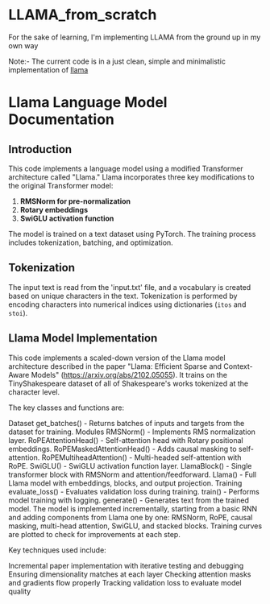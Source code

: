 # LLAMA_from_scratch
For the sake of learning, I'm implementing LLAMA from the ground up in my own way

Note:-  The current code is in a just clean, simple and minimalistic implementation of [llama](https://github.com/facebookresearch/llama/blob/main/llama/model.py)



# Llama Language Model Documentation

## Introduction

This code implements a language model using a modified Transformer architecture called "Llama." Llama incorporates three key modifications to the original Transformer model:

1. **RMSNorm for pre-normalization**
2. **Rotary embeddings**
3. **SwiGLU activation function**

The model is trained on a text dataset using PyTorch. The training process includes tokenization, batching, and optimization.

## Tokenization

The input text is read from the 'input.txt' file, and a vocabulary is created based on unique characters in the text. Tokenization is performed by encoding characters into numerical indices using dictionaries (`itos` and `stoi`).

## Llama Model Implementation
This code implements a scaled-down version of the Llama model architecture described in the paper "Llama: Efficient Sparse and Context-Aware Models" (https://arxiv.org/abs/2102.05055). It trains on the TinyShakespeare dataset of all of Shakespeare's works tokenized at the character level.

The key classes and functions are:

Dataset
get_batches() - Returns batches of inputs and targets from the dataset for training.
Modules
RMSNorm() - Implements RMS normalization layer.
RoPEAttentionHead() - Self-attention head with Rotary positional embeddings.
RoPEMaskedAttentionHead() - Adds causal masking to self-attention.
RoPEMultiheadAttention() - Multi-headed self-attention with RoPE.
SwiGLU() - SwiGLU activation function layer.
LlamaBlock() - Single transformer block with RMSNorm and attention/feedforward.
Llama() - Full Llama model with embeddings, blocks, and output projection.
Training
evaluate_loss() - Evaluates validation loss during training.
train() - Performs model training with logging.
generate() - Generates text from the trained model.
The model is implemented incrementally, starting from a basic RNN and adding components from Llama one by one: RMSNorm, RoPE, causal masking, multi-head attention, SwiGLU, and stacked blocks. Training curves are plotted to check for improvements at each step.

Key techniques used include:

Incremental paper implementation with iterative testing and debugging
Ensuring dimensionality matches at each layer
Checking attention masks and gradients flow properly
Tracking validation loss to evaluate model quality
